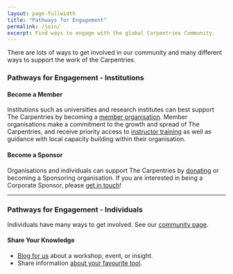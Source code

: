 ```yaml
---
layout: page-fullwidth
title: "Pathways for Engagement"
permalink: /join/
excerpt: Find ways to engage with the global Carpentries Community.
---
```


There are lots of ways to get involved in our community and many different ways to support the work of the Carpentries. 

### Pathways for Engagement - Institutions

#### Become a Member

Institutions such as universities and research institutes can best support 
The Carpentries by becoming a <a href="../membership/">member organisation</a>. Member organisations make a commitment to the growth and spread of The Carpentries, and receive priority access to [instructor training](https://docs.carpentries.org/topic_folders/instructor_training/index.html) as well as guidance with local capacity building within their organisation. 

#### Become a Sponsor

Organisations and individuals can support The Carpentries by [donating](https://carpentries.wedid.it/) or becoming a Sponsoring organisation. If you are interested in being a Corporate Sponsor, please [get in touch](mailto:sponsor@carpentries.org)!



  
<hr>

### Pathways for Engagement - Individuals
  
Individuals have many ways to get involved. See our [community page]({{site.url}}/community/).

#### Share Your Knowledge

- <a href="https://carpentries.typeform.com/to/BK55ld">Blog for us</a> about a workshop, event, or insight.
- Share information <a href="https://docs.google.com/forms/d/e/1FAIpQLSeiu5NzJsLxYueaQrNn_qKbaa5JR2Sz12CeCRyedKQxwb54Dw/viewform">about your favourite tool</a>.

  



